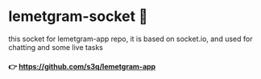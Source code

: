 # lemetgram-socket 🔗
this socket for lemetgram-app repo, it is based on socket.io, and used for chatting and some live tasks

#### 👉 https://github.com/s3q/lemetgram-app

